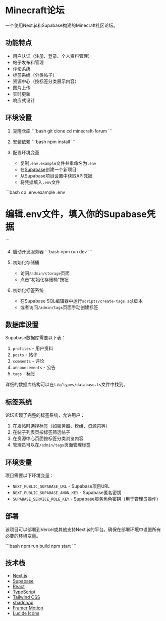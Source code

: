 # Minecraft论坛

一个使用Next.js和Supabase构建的Minecraft社区论坛。

## 功能特点

- 用户认证（注册、登录、个人资料管理）
- 帖子发布和管理
- 评论系统
- 标签系统（分类帖子）
- 资源中心（按标签分类展示内容）
- 图片上传
- 实时更新
- 响应式设计

## 环境设置

1. 克隆仓库
\`\`\`bash
git clone <repository-url>
cd minecraft-forum
\`\`\`

2. 安装依赖
\`\`\`bash
npm install
\`\`\`

3. 配置环境变量
   - 复制`.env.example`文件并重命名为`.env`
   - 在[Supabase](https://supabase.com)创建一个新项目
   - 从Supabase项目设置中获取API凭据
   - 将凭据填入`.env`文件

\`\`\`bash
cp .env.example .env
# 编辑.env文件，填入你的Supabase凭据
\`\`\`

4. 启动开发服务器
\`\`\`bash
npm run dev
\`\`\`

5. 初始化存储桶
   - 访问`/admin/storage`页面
   - 点击"初始化存储桶"按钮

6. 初始化标签系统
   - 在Supabase SQL编辑器中运行`scripts/create-tags.sql`脚本
   - 或者访问`/admin/tags`页面手动创建标签

## 数据库设置

Supabase数据库需要以下表：

1. `profiles` - 用户资料
2. `posts` - 帖子
3. `comments` - 评论
4. `announcements` - 公告
5. `tags` - 标签

详细的数据库结构可以在`lib/types/database.ts`文件中找到。

## 标签系统

论坛实现了完整的标签系统，允许用户：

1. 在发帖时选择标签（如服务器、模组、资源包等）
2. 在帖子列表页按标签筛选帖子
3. 在资源中心页面按标签分类浏览内容
4. 管理员可以在`/admin/tags`页面管理标签

## 环境变量

项目需要以下环境变量：

- `NEXT_PUBLIC_SUPABASE_URL` - Supabase项目URL
- `NEXT_PUBLIC_SUPABASE_ANON_KEY` - Supabase匿名密钥
- `SUPABASE_SERVICE_ROLE_KEY` - Supabase服务角色密钥（用于管理员操作）

## 部署

该项目可以部署到Vercel或其他支持Next.js的平台。确保在部署环境中设置所有必要的环境变量。

\`\`\`bash
npm run build
npm start
\`\`\`

## 技术栈

- [Next.js](https://nextjs.org/)
- [Supabase](https://supabase.com/)
- [React](https://reactjs.org/)
- [TypeScript](https://www.typescriptlang.org/)
- [Tailwind CSS](https://tailwindcss.com/)
- [shadcn/ui](https://ui.shadcn.com/)
- [Framer Motion](https://www.framer.com/motion/)
- [Lucide Icons](https://lucide.dev/)
